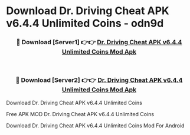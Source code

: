 # Download Dr. Driving Cheat APK v6.4.4 Unlimited Coins - odn9d



<div align="center">
<h3>🔴 Download [Server1] 👉👉 <a href="https://momento.my/?title=Dr._Driving_Cheat_APK_v6.4.4_Unlimited_Coins">Dr. Driving Cheat APK v6.4.4 Unlimited Coins Mod Apk</a></h3><br>

<h3>🔴 Download [Server2] 👉👉 <a href="https://momento.my/?title=Dr._Driving_Cheat_APK_v6.4.4_Unlimited_Coins">Dr. Driving Cheat APK v6.4.4 Unlimited Coins Mod Apk</a></h3>
</div>



Download Dr. Driving Cheat APK v6.4.4 Unlimited Coins 

Free APK MOD Dr. Driving Cheat APK v6.4.4 Unlimited Coins 

Download Dr. Driving Cheat APK v6.4.4 Unlimited Coins Mod For Android
